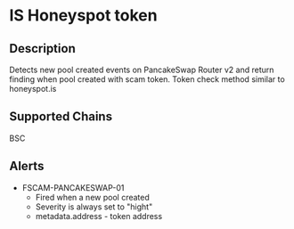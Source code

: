 # IS Honeyspot token

## Description
Detects new pool created events on PancakeSwap Router v2 and return finding when pool created with scam token. 
Token check method similar to honeyspot.is
## Supported Chains

 BSC

## Alerts


- FSCAM-PANCAKESWAP-01
  - Fired when a new pool created
  - Severity is always set to "hight" 
  - metadata.address - token address


